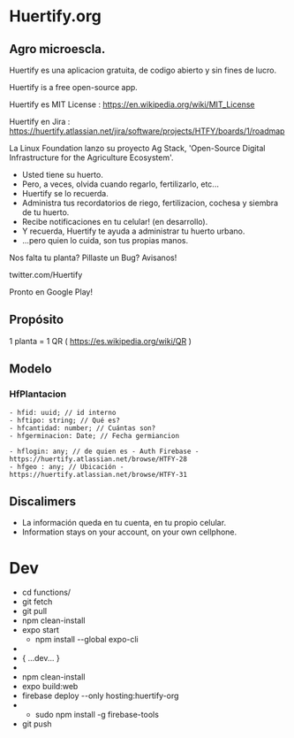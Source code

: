 # Huertify.org
## Agro microescla.

Huertify es una aplicacion gratuita, de codigo abierto y sin fines de lucro.

Huertify is a free open-source app.

Huertify es MIT License : https://en.wikipedia.org/wiki/MIT_License

Huertify en Jira : https://huertify.atlassian.net/jira/software/projects/HTFY/boards/1/roadmap

La Linux Foundation lanzo su proyecto Ag Stack, 'Open-Source Digital Infrastructure for the Agriculture Ecosystem'.
- Usted tiene su huerto.
- Pero, a veces, olvida cuando regarlo, fertilizarlo, etc...
- Huertify se lo recuerda.
- Administra tus recordatorios de riego, fertilizacion, cochesa y siembra de tu huerto.
- Recibe notificaciones en tu celular! (en desarrollo).
- Y recuerda, Huertify te ayuda a administrar tu huerto urbano.
- ...pero quien lo cuida, son tus propias manos.


Nos falta tu planta? Pillaste un Bug? Avisanos!

twitter.com/Huertify


Pronto en Google Play!

## Propósito
1 planta = 1 QR ( https://es.wikipedia.org/wiki/QR )

## Modelo

### HfPlantacion
	- hfid: uuid; // id interno
	- hftipo: string; // Qué es?
	- hfcantidad: number; // Cuántas son?
	- hfgerminacion: Date; // Fecha germiancion

	- hflogin: any; // de quien es - Auth Firebase - https://huertify.atlassian.net/browse/HTFY-28
	- hfgeo : any; // Ubicación - https://huertify.atlassian.net/browse/HTFY-31


## Discalimers
* La información queda en tu cuenta, en tu propio celular.
* Information stays on your account, on your own cellphone.

# Dev
- cd functions/
- git fetch
- git pull
- npm clean-install
- expo start
	- npm install --global expo-cli
-
- { ...dev... }
-
- npm clean-install
- expo build:web
- firebase deploy --only hosting:huertify-org
- - sudo npm install -g firebase-tools
- git push
